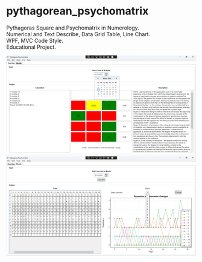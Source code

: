 # pythagorean_psychomatrix
Pythagoras Square and Psychomatrix in Numerology. \
Numerical and Text Describe, Data Grid Table, Line Chart. \
WPF, MVC Code Style. \
Educational Project. 

![screenshot](https://github.com/altirtix/pythagorean_psychomatrix/blob/main/screenshot1.png)
![screenshot](https://github.com/altirtix/pythagorean_psychomatrix/blob/main/screenshot2.png)
